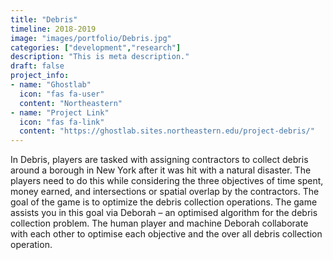 ```yaml
---
title: "Debris"
timeline: 2018-2019
image: "images/portfolio/Debris.jpg"
categories: ["development","research"]
description: "This is meta description."
draft: false
project_info:
- name: "Ghostlab"
  icon: "fas fa-user"
  content: "Northeastern"
- name: "Project Link"
  icon: "fas fa-link"
  content: "https://ghostlab.sites.northeastern.edu/project-debris/"
---
```


In Debris, players are tasked with assigning contractors to collect debris around a borough in New York after it was hit with a natural disaster. The players need to do this while considering the three objectives of time spent, money earned, and intersections or spatial overlap by the contractors. The goal of the game is to optimize the debris collection operations. The game assists you in this goal via Deborah – an optimised algorithm for the debris collection problem. The human player and machine Deborah collaborate with each other to optimise each objective and the over all debris collection operation.